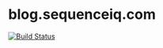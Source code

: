 blog.sequenceiq.com
====
[![Build Status](http://ci.sequenceiq.com/job/generate-blog/badge/icon)](http://ci.sequenceiq.com/job/generate-blog/)
